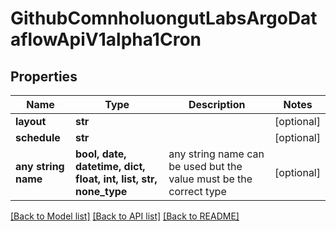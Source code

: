 # GithubComnholuongutLabsArgoDataflowApiV1alpha1Cron


## Properties
Name | Type | Description | Notes
------------ | ------------- | ------------- | -------------
**layout** | **str** |  | [optional] 
**schedule** | **str** |  | [optional] 
**any string name** | **bool, date, datetime, dict, float, int, list, str, none_type** | any string name can be used but the value must be the correct type | [optional]

[[Back to Model list]](../README.md#documentation-for-models) [[Back to API list]](../README.md#documentation-for-api-endpoints) [[Back to README]](../README.md)



